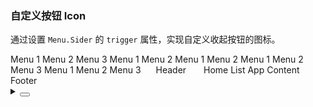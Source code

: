### 自定义按钮 Icon

通过设置 `Menu.Sider` 的 `trigger` 属性，实现自定义收起按钮的图标。

<div class="cell-demp vp-raw">
  <yc-layout class="layout-demo">
    <yc-layout-sider
      collapsible
      breakpoint="xl">
      <div class="logo" />
      <yc-menu
        :default-open-keys="['1']"
        :default-selected-keys="'0_3'"
        :style="{ width: '100%' }"
        @menu-item-click="onClickMenuItem">
        <yc-menu-item
          path="0_1"
          disabled>
          <template #icon>
            <IconHome />
          </template>
          Menu 1
        </yc-menu-item>
        <yc-menu-item path="0_2">
          <template #icon>
            <IconCalendar />
          </template>
          Menu 2
        </yc-menu-item>
        <yc-menu-item path="0_3">
          <template #icon>
            <IconCalendar />
          </template>
          Menu 3
        </yc-menu-item>
        <yc-sub-menu path="1">
           <template #icon>
              <IconCalendar />
            </template>
          <template #title>
            Navigation 1
          </template>
          <yc-menu-item path="1_1">Menu 1</yc-menu-item>
          <yc-menu-item path="1_2">Menu 2</yc-menu-item>
          <yc-sub-menu
            path="2"
            title="Navigation 2">
            <yc-menu-item path="2_1">Menu 1</yc-menu-item>
            <yc-menu-item path="2_2">Menu 2</yc-menu-item>
          </yc-sub-menu>
          <yc-sub-menu
            path="3"
            title="Navigation 3">
            <yc-menu-item path="3_1">Menu 1</yc-menu-item>
            <yc-menu-item path="3_2">Menu 2</yc-menu-item>
            <yc-menu-item path="3_3">Menu 3</yc-menu-item>
          </yc-sub-menu>
        </yc-sub-menu>
        <yc-sub-menu path="4">
           <template #icon>
              <IconCalendar />
            </template>
          <template #title>
            Navigation 4
          </template>
          <yc-menu-item path="4_1">Menu 1</yc-menu-item>
          <yc-menu-item path="4_2">Menu 2</yc-menu-item>
          <yc-menu-item path="4_3">Menu 3</yc-menu-item>
        </yc-sub-menu>
      </yc-menu>
      <!-- trigger -->
      <template #trigger="{ collapsed }">
        <IconCaretRight v-if="collapsed"></IconCaretRight>
        <IconCaretLeft v-else></IconCaretLeft>
      </template>
    </yc-layout-sider>
    <yc-layout>
      <yc-layout-header style="padding-left: 20px;"> Header </yc-layout-header>
      <yc-layout style="padding: 0 24px;">
        <yc-breadcrumb :style="{ margin: '16px 0' }">
          <yc-breadcrumb-item>Home</yc-breadcrumb-item>
          <yc-breadcrumb-item>List</yc-breadcrumb-item>
          <yc-breadcrumb-item>App</yc-breadcrumb-item>
        </yc-breadcrumb>
        <yc-layout-content>Content</yc-layout-content>
        <yc-layout-footer>Footer</yc-layout-footer>
      </yc-layout>
    </yc-layout>
  </yc-layout>
</div>

<script setup>
import { Message } from 'yc-design-vue';
function onClickMenuItem(key) {
  Message.info({ content: `You select ${key}`, showIcon: true });
}
</script>

<style scoped>
.layout-demo {
  height: 500px;
  background: var(--color-fill-2);
  border: 1px solid var(--vp-color-border);
}
.layout-demo :deep(.yc-layout-sider) .logo {
  height: 32px;
  margin: 12px 8px;
  background: rgba(255, 255, 255, 0.2);
}
.layout-demo :deep(.yc-layout-sider-light) .logo {
  background: var(--color-fill-2);
}
.layout-demo :deep(.yc-layout-header) {
  height: 64px;
  line-height: 64px;
  background: var(--color-bg-3);
}
.layout-demo :deep(.yc-layout-footer) {
  height: 48px;
  color: var(--color-text-2);
  font-weight: 400;
  font-size: 14px;
  line-height: 48px;
}
.layout-demo :deep(.yc-layout-content) {
  color: var(--color-text-2);
  font-weight: 400;
  font-size: 14px;
  background: var(--color-bg-3);
}
.layout-demo :deep(.yc-layout-footer),
.layout-demo :deep(.yc-layout-content) {
  display: flex;
  flex-direction: column;
  justify-content: center;
  color: var(--color-white);
  font-size: 16px;
  font-stretch: condensed;
  text-align: center;
}
</style>

<details>
<summary>
 <button class="code-btn"  >
    <icon-code />
 </button>
</summary>

```vue
<template>
  <yc-layout class="layout-demo">
    <yc-layout-sider
      collapsible
      breakpoint="xl">
      <div class="logo" />
      <yc-menu
        :default-open-keys="['1']"
        :default-selected-keys="'0_3'"
        :style="{ width: '100%' }"
        @menu-item-click="onClickMenuItem">
        <yc-menu-item
          path="0_1"
          disabled>
          <template #icon>
            <IconHome />
          </template>
          Menu 1
        </yc-menu-item>
        <yc-menu-item path="0_2">
          <template #icon>
            <IconCalendar />
          </template>
          Menu 2
        </yc-menu-item>
        <yc-menu-item path="0_3">
          <template #icon>
            <IconCalendar />
          </template>
          Menu 3
        </yc-menu-item>
        <yc-sub-menu path="1">
          <template #icon>
            <IconCalendar />
          </template>
          <template #title> Navigation 1 </template>
          <yc-menu-item path="1_1">Menu 1</yc-menu-item>
          <yc-menu-item path="1_2">Menu 2</yc-menu-item>
          <yc-sub-menu
            path="2"
            title="Navigation 2">
            <yc-menu-item path="2_1">Menu 1</yc-menu-item>
            <yc-menu-item path="2_2">Menu 2</yc-menu-item>
          </yc-sub-menu>
          <yc-sub-menu
            path="3"
            title="Navigation 3">
            <yc-menu-item path="3_1">Menu 1</yc-menu-item>
            <yc-menu-item path="3_2">Menu 2</yc-menu-item>
            <yc-menu-item path="3_3">Menu 3</yc-menu-item>
          </yc-sub-menu>
        </yc-sub-menu>
        <yc-sub-menu path="4">
          <template #icon>
            <IconCalendar />
          </template>
          <template #title> Navigation 4 </template>
          <yc-menu-item path="4_1">Menu 1</yc-menu-item>
          <yc-menu-item path="4_2">Menu 2</yc-menu-item>
          <yc-menu-item path="4_3">Menu 3</yc-menu-item>
        </yc-sub-menu>
      </yc-menu>
      <!-- trigger -->
      <template #trigger="{ collapsed }">
        <IconCaretRight v-if="collapsed"></IconCaretRight>
        <IconCaretLeft v-else></IconCaretLeft>
      </template>
    </yc-layout-sider>
    <yc-layout>
      <yc-layout-header style="padding-left: 20px;"> Header </yc-layout-header>
      <yc-layout style="padding: 0 24px;">
        <yc-breadcrumb :style="{ margin: '16px 0' }">
          <yc-breadcrumb-item>Home</yc-breadcrumb-item>
          <yc-breadcrumb-item>List</yc-breadcrumb-item>
          <yc-breadcrumb-item>App</yc-breadcrumb-item>
        </yc-breadcrumb>
        <yc-layout-content>Content</yc-layout-content>
        <yc-layout-footer>Footer</yc-layout-footer>
      </yc-layout>
    </yc-layout>
  </yc-layout>
</template>

<script setup>
import { Message } from 'yc-design-vue';
function onClickMenuItem(key) {
  Message.info({ content: `You select ${key}`, showIcon: true });
}
</script>

<style scoped>
.layout-demo {
  height: 500px;
  background: var(--color-fill-2);
  border: 1px solid var(--vp-color-border);
}
.layout-demo :deep(.yc-layout-sider) .logo {
  height: 32px;
  margin: 12px 8px;
  background: rgba(255, 255, 255, 0.2);
}
.layout-demo :deep(.yc-layout-sider-light) .logo {
  background: var(--color-fill-2);
}
.layout-demo :deep(.yc-layout-header) {
  height: 64px;
  line-height: 64px;
  background: var(--color-bg-3);
}
.layout-demo :deep(.yc-layout-footer) {
  height: 48px;
  color: var(--color-text-2);
  font-weight: 400;
  font-size: 14px;
  line-height: 48px;
}
.layout-demo :deep(.yc-layout-content) {
  color: var(--color-text-2);
  font-weight: 400;
  font-size: 14px;
  background: var(--color-bg-3);
}
.layout-demo :deep(.yc-layout-footer),
.layout-demo :deep(.yc-layout-content) {
  display: flex;
  flex-direction: column;
  justify-content: center;
  color: var(--color-white);
  font-size: 16px;
  font-stretch: condensed;
  text-align: center;
}
</style>
```

</details>

